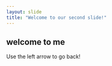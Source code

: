```yaml
---
layout: slide
title: "Welcome to our second slide!"
---
```

## welcome to me
Use the left arrow to go back!
